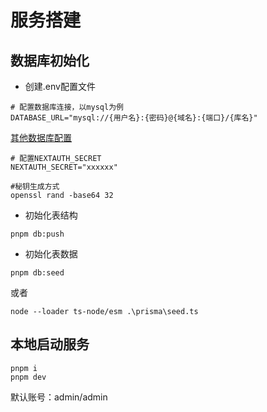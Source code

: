 # 服务搭建
## 数据库初始化
* 创建.env配置文件
```shell
# 配置数据库连接，以mysql为例
DATABASE_URL="mysql://{用户名}:{密码}@{域名}:{端口}/{库名}"
```
[其他数据库配置](https://www.prisma.io/docs/reference/database-reference/connection-urls#env)
```shell
# 配置NEXTAUTH_SECRET
NEXTAUTH_SECRET="xxxxxx"
```
```shell
#秘钥生成方式
openssl rand -base64 32
```

* 初始化表结构
```shell
pnpm db:push
```
* 初始化表数据
```shell
pnpm db:seed
```
或者
```shell
node --loader ts-node/esm .\prisma\seed.ts
```
## 本地启动服务
```shell
pnpm i
pnpm dev
```
默认账号：admin/admin
